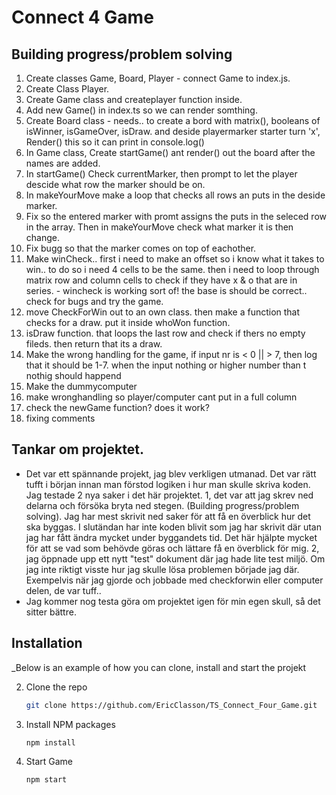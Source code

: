 # Connect 4 Game

## Building progress/problem solving

1. Create classes Game, Board, Player - connect Game to index.js.
2. Create Class Player.
3. Create Game class and createplayer function inside.
4. Add new Game() in index.ts so we can render somthing.
5. Create Board class - needs.. to create a bord with matrix(), booleans of isWinner, isGameOver, isDraw. and deside playermarker starter turn 'x', Render() this so it can print in console.log()
6. In Game class, Create startGame() ant render() out the board after the names are added.
7. In startGame() Check currentMarker, then prompt to let the player descide what row the marker should be on.
8. In makeYourMove make a loop that checks all rows an puts in the deside marker.
9. Fix so the entered marker with promt assigns the puts in the seleced row in the array. Then in makeYourMove check what marker it is then change.
10. Fix bugg so that the marker comes on top of eachother.
11. Make winCheck.. first i need to make an offset so i know what it takes to win.. to do so i need 4 cells to be the same. then i need to loop through matrix row and column cells to check if they have x & o that are in series. - wincheck is working sort of! the base is should be correct.. check for bugs and try the game.
12. move CheckForWin out to an own class. then make a function that checks for a draw. put it inside whoWon function.
13. isDraw function. that loops the last row and check if thers no empty fileds. then return that its a draw.
14. Make the wrong handling for the game, if input nr is < 0 || > 7, then log that it should be 1-7. when the input nothing or higher number than t nothig should happend
15. Make the dummycomputer
16. make wronghandling so player/computer cant put in a full column
17. check the newGame function? does it work?
18. fixing comments

## Tankar om projektet.

- Det var ett spännande projekt, jag blev verkligen utmanad. Det var rätt tufft i början innan man förstod logiken i hur man skulle skriva koden. Jag testade 2 nya saker i det här projektet. 1, det var att jag skrev ned delarna och försöka bryta ned stegen. (Building progress/problem solving). Jag har mest skrivit ned saker för att få en överblick hur det ska byggas. I slutändan har inte koden blivit som jag har skrivit där utan jag har fått ändra mycket under byggandets tid. Det här hjälpte mycket för att se vad som behövde göras och lättare få en överblick för mig. 2, jag öppnade upp ett nytt "test" dokument där jag hade lite test miljö. Om jag inte riktigt visste hur jag skulle lösa problemen började jag där. Exempelvis när jag gjorde och jobbade med checkforwin eller computer delen, de var tuff..
- Jag kommer nog testa göra om projektet igen för min egen skull, så det sitter bättre.

## Installation

\_Below is an example of how you can clone, install and start the projekt

2. Clone the repo
   ```sh
   git clone https://github.com/EricClasson/TS_Connect_Four_Game.git
   ```
3. Install NPM packages
   ```sh
   npm install
   ```
4. Start Game
   ```sh
   npm start
   ```
